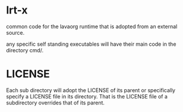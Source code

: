 # lrt-x
common code for the lavaorg runtime that is adopted from an external source.

any specific self standing executables will have their main code in the directory cmd/<foo>.

# LICENSE
Each sub directory will adopt the LICENSE of its parent or specifically specify a LICENSE file in its directory. That is the LICENSE file of a subdirectory overrides that of its parent.

